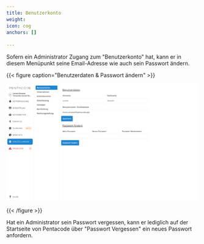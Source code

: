 ```yaml
---
title: Benutzerkonto
weight: 
icon: cog
anchors: []

---
```

Sofern ein Administrator Zugang zum "Benutzerkonto" hat, kann er in diesem Menüpunkt seine Email-Adresse wie auch sein Passwort ändern. 

{{< figure caption="Benutzerdaten & Passwort ändern" >}}

![](/uploads/benutzerkonto.png)

{{< /figure >}}

Hat ein Administrator sein Passwort vergessen, kann er lediglich auf der Startseite von Pentacode über "Passwort Vergessen" ein neues Passwort anfordern.